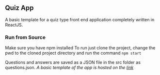 ## Quiz App
A basic template for a quiz type front end application completely written in ReactJS.

### Run from Source
Make sure you have npm installed
To run just clone the project, change the pwd to the cloned project directory and run the command `npm start`

Questions and answers are saved as a JSON file in the src folder as questions.json.
*A basic template of the app is hosted on the [link](http://quiz-app-abhiraj2.vercel.app/)*